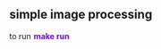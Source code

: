 <h2>simple image processing</h2>
<div style="display: flex">
to run <div style="font-weight: bolder; color: #7500f5; margin-left: 5px">    make run</div></div >
